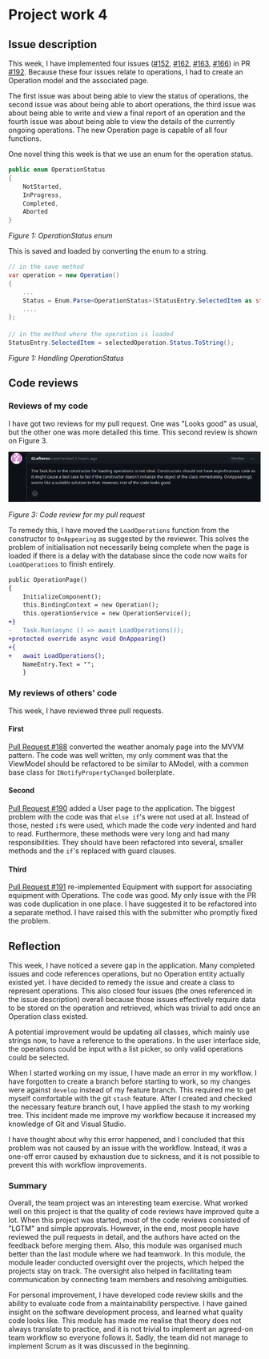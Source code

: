 # Project work 4

## Issue description

This week, I have implemented four issues
([#152](https://github.com/Software-Engineering-Red/MAUI-APP/issues/152),
[#162](https://github.com/Software-Engineering-Red/MAUI-APP/issues/162),
[#163](https://github.com/Software-Engineering-Red/MAUI-APP/issues/163),
[#166](https://github.com/Software-Engineering-Red/MAUI-APP/issues/166))
in PR [#192](https://github.com/Software-Engineering-Red/MAUI-APP/pull/192).
Because these four issues relate to operations, I had to create an Operation model and the associated page.

The first issue was about being able to view the status of operations, the second issue was about being able to abort operations,
the third issue was about being able to write and view a final report of an operation
and the fourth issue was about being able to view the details of the currently ongoing operations.
The new Operation page is capable of all four functions.

One novel thing this week is that we use an enum for the operation status.

```csharp
public enum OperationStatus
{
    NotStarted,
    InProgress,
    Completed,
    Aborted
}
```

*Figure 1: OperationStatus enum*

This is saved and loaded by converting the enum to a string.

```csharp
// in the save method
var operation = new Operation()
{
    ...
    Status = Enum.Parse<OperationStatus>(StatusEntry.SelectedItem as string),
    ....
};

// in the method where the operation is loaded
StatusEntry.SelectedItem = selectedOperation.Status.ToString();
```

*Figure 1: Handling OperationStatus*


## Code reviews

### Reviews of my code

I have got two reviews for my pull request. One was "Looks good" as usual, but the other one was more detailed this time.
This second review is shown on Figure 3.

![review3.png](./images/review3.png)

*Figure 3: Code review for my pull request*

To remedy this, I have moved the `LoadOperations` function from the constructor to `OnAppearing` as suggested by the reviewer.
This solves the problem of initialisation not necessarily being complete when the page is loaded if there is a delay with the database
since the code now waits for `LoadOperations` to finish entirely.

```diff
public OperationPage()
{
    InitializeComponent();
    this.BindingContext = new Operation();
    this.operationService = new OperationService();
+}
-   Task.Run(async () => await LoadOperations());
+protected override async void OnAppearing()
+{
+   await LoadOperations();
    NameEntry.Text = "";
    }
```

### My reviews of others' code
This week, I have reviewed three pull requests.

#### First

[Pull Request #188](https://github.com/Software-Engineering-Red/MAUI-APP/pull/188) converted the weather anomaly page into the MVVM pattern.
The code was well written, my only comment was that the ViewModel
should be refactored to be similar to AModel, with a common base class for `INotifyPropertyChanged` boilerplate.

#### Second
[Pull Request #190](https://github.com/Software-Engineering-Red/MAUI-APP/pull/190) added a User page to the application.
The biggest problem with the code was that `else if`'s were not used at all. Instead of those, nested `if`s were used,
which made the code *very* indented and hard to read. Furthermore, these methods were very long and had many responsibilities.
They should have been refactored into several, smaller methods and the `if`'s replaced with guard clauses.

#### Third
[Pull Request #191](https://github.com/Software-Engineering-Red/MAUI-APP/pull/191) re-implemented Equipment with support for associating equipment with Operations.
The code was good. My only issue with the PR was code duplication in one place. I have suggested it to be refactored into a separate method. I have raised this with the submitter who promptly
fixed the problem.


## Reflection

This week, I have noticed a severe gap in the application. Many completed issues and code references operations, but
no Operation entity actually existed yet. I have decided to remedy the issue and create a class to represent operations.
This also closed four issues (the ones referenced in the issue description) overall because those issues effectively require data to be stored on the operation and retrieved,
which was trivial to add once an Operation class existed.

A potential improvement would be updating all classes, which mainly use strings now, to have a reference to the operations.
In the user interface side, the operations could be input with a list picker, so only valid operations could be selected.

When I started working on my issue, I have made an error in my workflow. I have forgotten to create a branch before starting to work,
so my changes were against `develop` instead of my feature branch. This required me to get myself comfortable with the git `stash` feature.
After I created and checked the necessary feature branch out, I have applied the stash to my working tree.
This incident made me improve my workflow because it increased my knowledge of Git and Visual Studio.

I have thought about why this error happened, and I concluded that this problem was not caused by an issue with the workflow.
Instead, it was a one-off error caused by exhaustion due to sickness, and it is not possible to prevent this with workflow improvements.

### Summary
Overall, the team project was an interesting team exercise.
What worked well on this project is that the quality of code reviews have improved quite a lot. When this project was started,
most of the code reviews consisted of "LGTM" and simple approvals. However, in the end, most people have reviewed the pull requests in detail,
and the authors have acted on the feedback before merging them.
Also, this module was organised much better than the last module where we had teamwork. In this module, the module leader
conducted oversight over the projects, which helped the projects stay on track. The oversight also helped in facilitating team communication
by connecting team members and resolving ambiguities.

For personal improvement, I have developed code review skills and the ability to evaluate code from a maintainability perspective.
I have gained insight on the software development process, and learned what quality code looks like.
This module has made me realise that theory does not always translate to practice, and it is not trivial to implement
an agreed-on team workflow so everyone follows it. Sadly, the team did not manage to implement Scrum as it was discussed in the beginning.